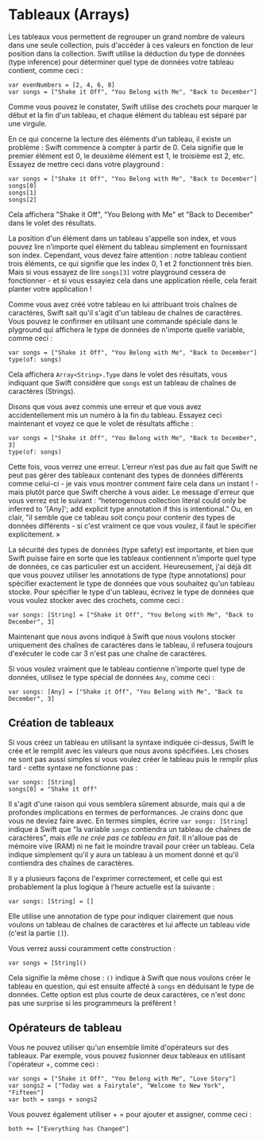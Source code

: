 # Tableaux (Arrays)

Les tableaux vous permettent de regrouper un grand nombre de valeurs dans une seule collection, puis d'accéder à ces valeurs en fonction de leur position dans la collection. Swift utilise la déduction du type de données (type inference) pour déterminer quel type de données votre tableau contient, comme ceci :

    var evenNumbers = [2, 4, 6, 8]
    var songs = ["Shake it Off", "You Belong with Me", "Back to December"]

Comme vous pouvez le constater, Swift utilise des crochets pour marquer le début et la fin d'un tableau, et chaque élément du tableau est séparé par une virgule.

En ce qui concerne la lecture des éléments d'un tableau, il existe un problème : Swift commence à compter à partir de 0. Cela signifie que le premier élément est 0, le deuxième élément est 1, le troisième est 2, etc. Essayez de mettre ceci dans votre playground :

    var songs = ["Shake it Off", "You Belong with Me", "Back to December"]
    songs[0]
    songs[1]
    songs[2]

Cela affichera "Shake it Off", "You Belong with Me" et "Back to December" dans le volet des résultats.

La position d'un élément dans un tableau s'appelle son index, et vous pouvez lire n'importe quel élément du tableau simplement en fournissant son index. Cependant, vous devez faire attention : notre tableau contient trois éléments, ce qui signifie que les index 0, 1 et 2 fonctionnent très bien. Mais si vous essayez de lire `songs[3]` votre playground cessera de fonctionner - et si vous essayiez cela dans une application réelle, cela ferait planter votre application !

Comme vous avez créé votre tableau en lui attribuant trois chaînes de caractères, Swift sait qu'il s'agit d'un tableau de chaînes de caractères. Vous pouvez le confirmer en utilisant une commande spéciale dans le plyground qui affichera le type de données de n'importe quelle variable, comme ceci :

    var songs = ["Shake it Off", "You Belong with Me", "Back to December"]
    type(of: songs)

Cela affichera `Array<String>.Type` dans le volet des résultats, vous indiquant que Swift considère que `songs` est un tableau de chaînes de caractères (Strings).

Disons que vous avez commis une erreur et que vous avez accidentellement mis un numéro à la fin du tableau. Essayez ceci maintenant et voyez ce que le volet de résultats affiche :

    var songs = ["Shake it Off", "You Belong with Me", "Back to December", 3]
    type(of: songs)

Cette fois, vous verrez une erreur. L’erreur n’est pas due au fait que Swift ne peut pas gérer des tableaux contenant des types de données différents comme celui-ci - je vais vous montrer comment faire cela dans un instant ! - mais plutôt parce que Swift cherche à vous aider. Le message d'erreur que vous verrez est le suivant : “heterogenous collection literal could only be inferred to '[Any]'; add explicit type annotation if this is intentional.” Ou, en clair, "il semble que ce tableau soit conçu pour contenir des types de données différents - si c'est vraiment ce que vous voulez, il faut le spécifier explicitement. »

La sécurité des types de données (type safety) est importante, et bien que Swift puisse faire en sorte que les tableaux contiennent n'importe quel type de données, ce cas particulier est un accident. Heureusement, j'ai déjà dit que vous pouvez utiliser les annotations de type (type annotations) pour spécifier exactement le type de données que vous souhaitez qu'un tableau stocke. Pour spécifier le type d'un tableau, écrivez le type de données que vous voulez stocker avec des crochets, comme ceci :

    var songs: [String] = ["Shake it Off", "You Belong with Me", "Back to December", 3]

Maintenant que nous avons indiqué à Swift que nous voulons stocker uniquement des chaînes de caractères dans le tableau, il refusera toujours d'exécuter le code car 3 n'est pas une chaîne de caractères.

Si vous voulez vraiment que le tableau contienne n'importe quel type de données, utilisez le type spécial de données `Any`, comme ceci :

    var songs: [Any] = ["Shake it Off", "You Belong with Me", "Back to December", 3]


## Création de tableaux

Si vous créez un tableau en utilisant la syntaxe indiquée ci-dessus, Swift le crée et le remplit avec les valeurs que nous avons spécifiées. Les choses ne sont pas aussi simples si vous voulez créer le tableau puis le remplir plus tard - cette syntaxe ne fonctionne pas :

    var songs: [String]
    songs[0] = "Shake it Off"

Il s'agit d'une raison qui vous semblera sûrement absurde, mais qui a de profondes implications en termes de performances. Je crains donc que vous ne deviez faire avec. En termes simples, écrire `var songs: [String]` indique à Swift que "la variable `songs` contiendra un tableau de chaînes de caractères", mais *elle ne crée pas ce tableau en fait*. Il n'alloue pas de mémoire vive (RAM) ni ne fait le moindre travail pour créer un tableau. Cela indique simplement qu'il y aura un tableau à un moment donné et qu'il contiendra des chaînes de caractères.

Il y a plusieurs façons de l'exprimer correctement, et celle qui est probablement la plus logique à l'heure actuelle est la suivante :

    var songs: [String] = []

Elle utilise une annotation de type pour indiquer clairement que nous voulons un tableau de chaînes de caractères et lui affecte un tableau vide (c'est la partie `[]`).

Vous verrez aussi couramment cette construction :

    var songs = [String]()

Cela signifie la même chose : `()` indique à Swift que nous voulons créer le tableau en question, qui est ensuite affecté à `songs` en déduisant le type de données. Cette option est plus courte de deux caractères, ce n'est donc pas une surprise si les programmeurs la préfèrent !


## Opérateurs de tableau

Vous ne pouvez utiliser qu'un ensemble limité d'opérateurs sur des tableaux. Par exemple, vous pouvez fusionner deux tableaux en utilisant l'opérateur +, comme ceci :

    var songs = ["Shake it Off", "You Belong with Me", "Love Story"]
    var songs2 = ["Today was a Fairytale", "Welcome to New York", "Fifteen"]
    var both = songs + songs2

Vous pouvez également utiliser + = pour ajouter et assigner, comme ceci :

    both += ["Everything has Changed"]
